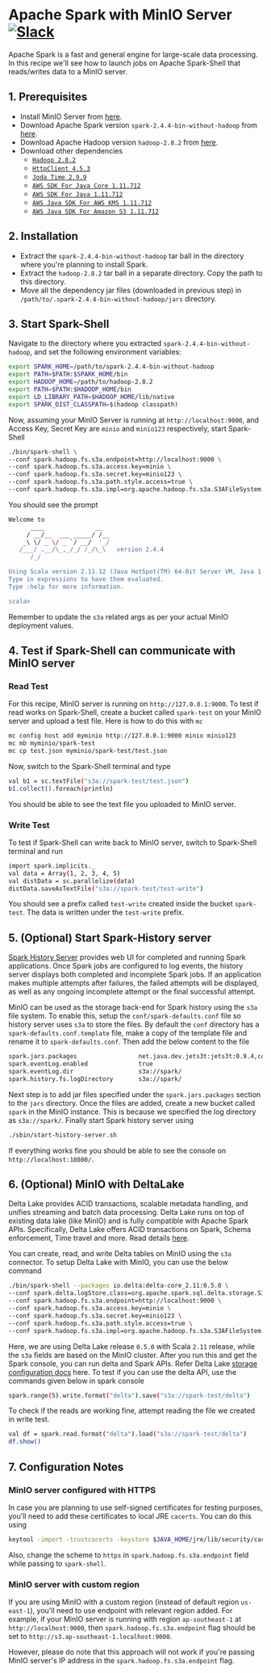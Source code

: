# Apache Spark with MinIO Server [![Slack](https://slack.min.io/slack?type=svg)](https://slack.min.io)

Apache Spark is a fast and general engine for large-scale data processing. In this recipe we'll see how to launch jobs on Apache Spark-Shell that reads/writes data to a MinIO server.

## 1. Prerequisites

- Install MinIO Server from [here](https://docs.min.io/docs/minio-quickstart-guide).
- Download Apache Spark version `spark-2.4.4-bin-without-hadoop` from [here](https://www.apache.org/dyn/closer.lua/spark/spark-2.4.4/spark-2.4.4-bin-without-hadoop.tgz).
- Download Apache Hadoop version `hadoop-2.8.2` from [here](https://archive.apache.org/dist/hadoop/core/hadoop-2.8.2/hadoop-2.8.2.tar.gz).
- Download other dependencies
  - [`Hadoop 2.8.2`](https://mvnrepository.com/artifact/org.apache.hadoop/hadoop-aws/2.8.2)
  - [`HttpClient 4.5.3`](https://mvnrepository.com/artifact/org.apache.httpcomponents/httpclient/4.5.3)
  - [`Joda Time 2.9.9`](https://mvnrepository.com/artifact/joda-time/joda-time/2.9.9)
  - [`AWS SDK For Java Core 1.11.712`](https://mvnrepository.com/artifact/com.amazonaws/aws-java-sdk-core/1.11.712)
  - [`AWS SDK For Java 1.11.712`](https://mvnrepository.com/artifact/com.amazonaws/aws-java-sdk/1.11.712)
  - [`AWS Java SDK For AWS KMS 1.11.712`](http://mvnrepository.com/artifact/com.amazonaws/aws-java-sdk-kms/1.11.712)
  - [`AWS Java SDK For Amazon S3 1.11.712`](https://mvnrepository.com/artifact/com.amazonaws/aws-java-sdk-s3/1.11.712)

## 2. Installation

- Extract the `spark-2.4.4-bin-without-hadoop` tar ball in the directory where you're planning to install Spark.
- Extract the `hadoop-2.8.2` tar ball in a separate directory. Copy the path to this directory.
- Move all the dependency jar files (downloaded in previous step) in `/path/to/.spark-2.4.4-bin-without-hadoop/jars` directory.

## 3. Start Spark-Shell

Navigate to the directory where you extracted `spark-2.4.4-bin-without-hadoop`, and set the following environment variables:

```sh
export SPARK_HOME=/path/to/spark-2.4.4-bin-without-hadoop
export PATH=$PATH:$SPARK_HOME/bin
export HADOOP_HOME=/path/to/hadoop-2.8.2
export PATH=$PATH:$HADOOP_HOME/bin
export LD_LIBRARY_PATH=$HADOOP_HOME/lib/native
export SPARK_DIST_CLASSPATH=$(hadoop classpath)
```

Now, assuming your MinIO Server is running at `http://localhost:9000`, and Access Key, Secret Key are `minio` and `minio123` respectively, start Spark-Shell

```sh
./bin/spark-shell \
--conf spark.hadoop.fs.s3a.endpoint=http://localhost:9000 \
--conf spark.hadoop.fs.s3a.access.key=minio \
--conf spark.hadoop.fs.s3a.secret.key=minio123 \
--conf spark.hadoop.fs.s3a.path.style.access=true \
--conf spark.hadoop.fs.s3a.impl=org.apache.hadoop.fs.s3a.S3AFileSystem
```

You should see the prompt

```sh
Welcome to
      ____              __
     / __/__  ___ _____/ /__
    _\ \/ _ \/ _ `/ __/  '_/
   /___/ .__/\_,_/_/ /_/\_\   version 2.4.4
      /_/

Using Scala version 2.11.12 (Java HotSpot(TM) 64-Bit Server VM, Java 1.8.0_221)
Type in expressions to have them evaluated.
Type :help for more information.

scala>
```

Remember to update the `s3a` related args as per your actual MinIO deployment values.

## 4. Test if Spark-Shell can communicate with MinIO server

### Read Test

For this recipe, MinIO server is running on `http://127.0.0.1:9000`. To test if read works on Spark-Shell, create a bucket called `spark-test` on your MinIO server and upload a test file. Here is how to do this with `mc`

```sh
mc config host add myminio http://127.0.0.1:9000 minio minio123
mc mb myminio/spark-test
mc cp test.json myminio/spark-test/test.json
```

Now, switch to the Spark-Shell terminal and type

```sh
val b1 = sc.textFile("s3a://spark-test/test.json")
b1.collect().foreach(println)
```

You should be able to see the text file you uploaded to MinIO server.

### Write Test

To test if Spark-Shell can write back to MinIO server, switch to Spark-Shell terminal and run

```sh
import spark.implicits._
val data = Array(1, 2, 3, 4, 5)
val distData = sc.parallelize(data)
distData.saveAsTextFile("s3a://spark-test/test-write")
```

You should see a prefix called `test-write` created inside the bucket `spark-test`. The data is written under the `test-write` prefix.

## 5. (Optional) Start Spark-History server

[Spark History Server](https://spark.apache.org/docs/latest/monitoring.html) provides web UI for completed and running Spark applications. Once Spark jobs are configured to log events, the history server displays both completed and incomplete Spark jobs. If an application makes multiple attempts after failures, the failed attempts will be displayed, as well as any ongoing incomplete attempt or the final successful attempt.

MinIO can be used as the storage back-end for Spark history using the `s3a` file system. To enable this, setup the `conf/spark-defaults.conf` file so history server uses `s3a` to store the files. By default the `conf` directory has a `spark-defaults.conf.template` file, make a copy of the template file and rename it to `spark-defaults.conf`. Then add the below content to the file

```sh
spark.jars.packages                 net.java.dev.jets3t:jets3t:0.9.4,com.google.guava:guava:14.0.1,com.amazonaws:aws-java-sdk:1.11.712,org.apache.hadoop:hadoop-aws:2.8.2
spark.eventLog.enabled              true
spark.eventLog.dir                  s3a://spark/
spark.history.fs.logDirectory       s3a://spark/
```

Next step is to add jar files specified under the `spark.jars.packages` section to the `jars` directory. Once the files are added, create a new bucket called `spark` in the MinIO instance. This is because we specified the log directory as `s3a://spark/`. Finally start Spark history server using

```sh
./sbin/start-history-server.sh
```

If everything works fine you should be able to see the console on `http://localhost:18080/`.

## 6. (Optional) MinIO with DeltaLake

Delta Lake provides ACID transactions, scalable metadata handling, and unifies streaming and batch data processing. Delta Lake runs on top of existing data lake (like MinIO) and is fully compatible with Apache Spark APIs. Specifically, Delta Lake offers ACID transactions on Spark, Schema enforcement, Time travel and more. Read details [here](https://docs.delta.io/latest/delta-intro.html).

You can create, read, and write Delta tables on MinIO using the `s3a` connector. To setup Delta Lake with MinIO, you can use the below command

```sh
./bin/spark-shell --packages io.delta:delta-core_2.11:0.5.0 \
--conf spark.delta.logStore.class=org.apache.spark.sql.delta.storage.S3SingleDriverLogStore \
--conf spark.hadoop.fs.s3a.endpoint=http://localhost:9000 \
--conf spark.hadoop.fs.s3a.access.key=minio \
--conf spark.hadoop.fs.s3a.secret.key=minio123 \
--conf spark.hadoop.fs.s3a.path.style.access=true \
--conf spark.hadoop.fs.s3a.impl=org.apache.hadoop.fs.s3a.S3AFileSystem
```

Here, we are using Delta Lake release `0.5.0` with Scala `2.11` release, while the `s3a` fields are based on the MinIO cluster. After you run this and get the Spark console, you can run delta and Spark APIs. Refer Delta Lake [storage configuration docs](https://docs.delta.io/latest/delta-storage.html) here. To test if you can use the delta API, use the commands given below in spark console

```sh
spark.range(5).write.format("delta").save("s3a://spark-test/delta")
```

To check if the reads are working fine, attempt reading the file we created in write test.

```sh
val df = spark.read.format("delta").load("s3a://spark-test/delta")
df.show()
```

## 7. Configuration Notes

### MinIO server configured with HTTPS

In case you are planning to use self-signed certificates for testing purposes, you'll need to add these certificates to local JRE `cacerts`. You can do this using

```sh
keytool -import -trustcacerts -keystore $JAVA_HOME/jre/lib/security/cacerts -storepass changeit -noprompt -alias mycert -file /home/username/.minio/certs/public.crt
```

Also, change the scheme to `https` in `spark.hadoop.fs.s3a.endpoint` field while passing to `spark-shell`.

### MinIO server with custom region

If you are using MinIO with a custom region (instead of default region `us-east-1`), you'll need to use endpoint with relevant region added. For example, if your MinIO server is running with region `ap-southeast-1` at `http://localhost:9000`, then `spark.hadoop.fs.s3a.endpoint` flag should be set to `http://s3.ap-southeast-1.localhost:9000`.

However, please do note that this approach will not work if you're passing MinIO server's IP address in the `spark.hadoop.fs.s3a.endpoint` flag.
